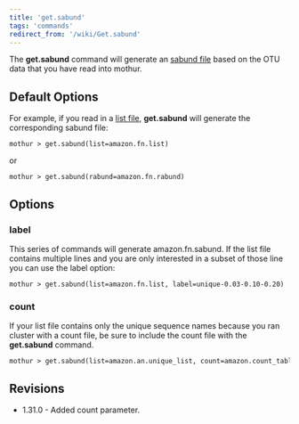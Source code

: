```yaml
---
title: 'get.sabund'
tags: 'commands'
redirect_from: '/wiki/Get.sabund'
---
```

The **get.sabund** command will generate an [sabund
file](sabund_file) based on the OTU data that you have read
into mothur.

## Default Options

For example, if you read in a [list file](list_file),
**get.sabund** will generate the corresponding
sabund file:

    mothur > get.sabund(list=amazon.fn.list)

or

    mothur > get.sabund(rabund=amazon.fn.rabund)

## Options

### label

This series of commands will generate amazon.fn.sabund. If the list file
contains multiple lines and you are only interested in a subset of those
line you can use the label option:

    mothur > get.sabund(list=amazon.fn.list, label=unique-0.03-0.10-0.20)

### count

If your list file contains only the unique sequence names because you
ran cluster with a count file, be sure to include the count file with
the **get.sabund** command.

    mothur > get.sabund(list=amazon.an.unique_list, count=amazon.count_table)

## Revisions

-   1.31.0 - Added count parameter.


